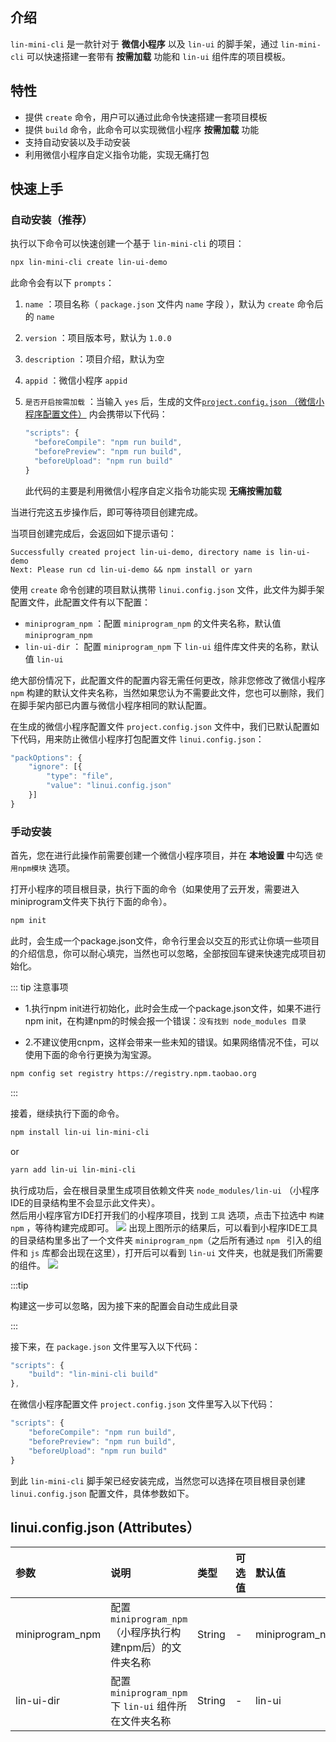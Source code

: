 ## 介绍

`lin-mini-cli` 是一款针对于 **微信小程序** 以及 `lin-ui` 的脚手架，通过 `lin-mini-cli` 可以快速搭建一套带有 **按需加载** 功能和 `lin-ui` 组件库的项目模板。

## 特性

- 提供 `create` 命令，用户可以通过此命令快速搭建一套项目模板
- 提供 `build` 命令，此命令可以实现微信小程序 **按需加载** 功能
- 支持自动安装以及手动安装
- 利用微信小程序自定义指令功能，实现无痛打包

## 快速上手

### 自动安装（推荐）

执行以下命令可以快速创建一个基于 `lin-mini-cli` 的项目：

```bash
npx lin-mini-cli create lin-ui-demo
```

此命令会有以下 `prompts`：

1. `name` ：项目名称（ `package.json` 文件内 `name` 字段 ），默认为 `create` 命令后的 `name`

2. `version` ：项目版本号，默认为 `1.0.0`

3. `description` ：项目介绍，默认为空

4. `appid` ：微信小程序 `appid`

5. `是否开启按需加载` ：当输入 `yes` 后，生成的文件[`project.config.json` （微信小程序配置文件）](https://developers.weixin.qq.com/miniprogram/dev/devtools/projectconfig.html) 内会携带以下代码：

   ```javascript
   "scripts": {
     "beforeCompile": "npm run build",
     "beforePreview": "npm run build",
     "beforeUpload": "npm run build"
   }
   ```

   此代码的主要是利用微信小程序自定义指令功能实现 **无痛按需加载**

当进行完这五步操作后，即可等待项目创建完成。

当项目创建完成后，会返回如下提示语句：

```
Successfully created project lin-ui-demo, directory name is lin-ui-demo
Next: Please run cd lin-ui-demo && npm install or yarn
```

使用 `create` 命令创建的项目默认携带 `linui.config.json` 文件，此文件为脚手架配置文件，此配置文件有以下配置：

- `miniprogram_npm` ：配置 `miniprogram_npm` 的文件夹名称，默认值  `miniprogram_npm` 
- `lin-ui-dir` ： 配置 `miniprogram_npm` 下 `lin-ui` 组件库文件夹的名称，默认值 `lin-ui`

绝大部份情况下，此配置文件的配置内容无需任何更改，除非您修改了微信小程序 `npm` 构建的默认文件夹名称，当然如果您认为不需要此文件，您也可以删除，我们在脚手架内部已内置与微信小程序相同的默认配置。

在生成的微信小程序配置文件 `project.config.json` 文件中，我们已默认配置如下代码，用来防止微信小程序打包配置文件 `linui.config.json`：

```javascript
"packOptions": {
    "ignore": [{
        "type": "file",
        "value": "linui.config.json"
    }]
}
```



### 手动安装

首先，您在进行此操作前需要创建一个微信小程序项目，并在 **本地设置** 中勾选 `使用npm模块` 选项。

打开小程序的项目根目录，执行下面的命令（如果使用了云开发，需要进入miniprogram文件夹下执行下面的命令）。

```sh
npm init
```

此时，会生成一个package.json文件，命令行里会以交互的形式让你填一些项目的介绍信息，你可以耐心填完，当然也可以忽略，全部按回车键来快速完成项目初始化。

::: tip 注意事项

- 1.执行npm init进行初始化，此时会生成一个package.json文件，如果不进行npm init，在构建npm的时候会报一个错误：`没有找到 node_modules 目录`

- 2.不建议使用cnpm，这样会带来一些未知的错误。如果网络情况不佳，可以使用下面的命令行更换为淘宝源。

```bash
npm config set registry https://registry.npm.taobao.org 
```

:::

接着，继续执行下面的命令。
```sh
npm install lin-ui lin-mini-cli
```

or

```sh
yarn add lin-ui lin-mini-cli
```

执行成功后，会在根目录里生成项目依赖文件夹 `node_modules/lin-ui` （小程序IDE的目录结构里不会显示此文件夹）。
<br/>
然后用小程序官方IDE打开我们的小程序项目，找到 `工具` 选项，点击下拉选中 `构建npm` ，等待构建完成即可。
<img-wrapper>
  <img src="http://imglf6.nosdn0.126.net/img/YUdIR2E3ME5weEZEa3ErKzdJRGVNckFIWUZrS0ZKeWNOUnpxSXh5MlRKQU9Jakh6WnRXenVRPT0.png?imageView&thumbnail=500x0&quality=96&stripmeta=0">
</img-wrapper>
出现上图所示的结果后，可以看到小程序IDE工具的目录结构里多出了一个文件夹 `miniprogram_npm`（之后所有通过 `npm ` 引入的组件和 `js` 库都会出现在这里），打开后可以看到 `lin-ui` 文件夹，也就是我们所需要的组件。
<img-wrapper>
  <img src="http://imglf5.nosdn0.126.net/img/YUdIR2E3ME5weEVCVEZMbkRGRHZaRWdTWE9UMzd1Y3ZkN2dHUjBHY2xSS1daZjl0QTkvOVVBPT0.png?imageView&thumbnail=500x0&quality=96&stripmeta=0">
</img-wrapper>

:::tip

构建这一步可以忽略，因为接下来的配置会自动生成此目录

:::

接下来，在 `package.json` 文件里写入以下代码：

```javascript
"scripts": {
    "build": "lin-mini-cli build"
},
```

在微信小程序配置文件 `project.config.json` 文件里写入以下代码：

```javascript
"scripts": {
    "beforeCompile": "npm run build",
    "beforePreview": "npm run build",
    "beforeUpload": "npm run build"
}
```

到此 `lin-mini-cli` 脚手架已经安装完成，当然您可以选择在项目根目录创建 `linui.config.json` 配置文件，具体参数如下。

## linui.config.json (Attributes）

| 参数            | 说明                                                       | 类型   | 可选值 | 默认值          |
| :-------------- | :--------------------------------------------------------- | :----- | :----- | :-------------- |
| miniprogram_npm | 配置 `miniprogram_npm` （小程序执行构建npm后）的文件夹名称 | String | -      | miniprogram_npm |
| lin-ui-dir      | 配置 `miniprogram_npm` 下 `lin-ui` 组件所在文件夹名称      | String | -      | lin-ui          |

